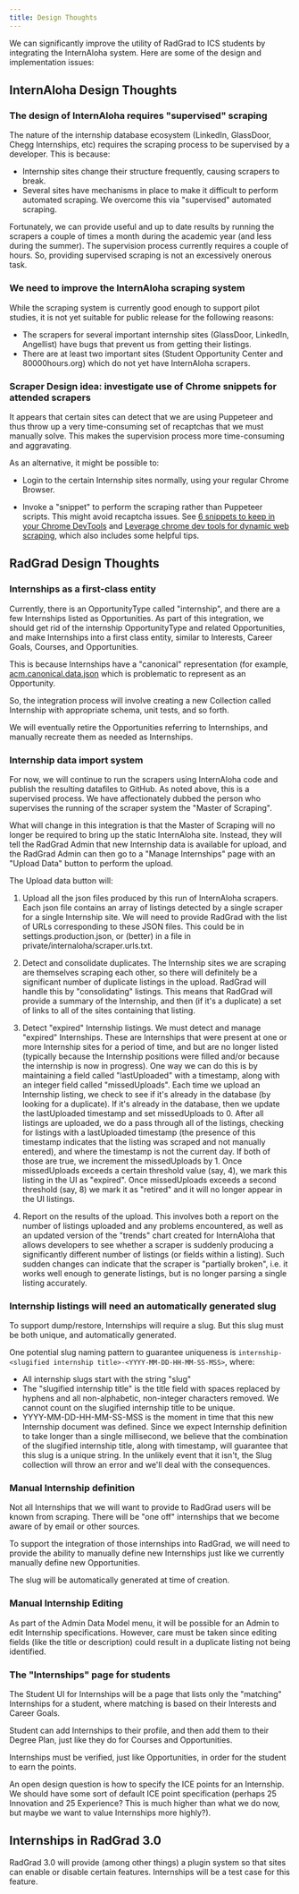 ```yaml
---
title: Design Thoughts
---
```


We can significantly improve the utility of RadGrad to ICS students by integrating the InternAloha system.  Here are some of the design and implementation issues:

## InternAloha Design Thoughts

### The design of InternAloha requires "supervised" scraping

The nature of the internship database ecosystem (LinkedIn, GlassDoor, Chegg Internships, etc) requires the scraping process to be supervised by a developer. This is because:

  * Internship sites change their structure frequently, causing scrapers to break.
  * Several sites have mechanisms in place to make it difficult to perform automated scraping. We overcome this via "supervised" automated scraping.

Fortunately, we can provide useful and up to date results by running the scrapers a couple of times a month during the academic year (and less during the summer). The supervision process currently requires a couple of hours. So, providing supervised scraping is not an excessively onerous task.

### We need to improve the InternAloha scraping system

While the scraping system is currently good enough to support pilot studies, it is not yet suitable for public release for the following reasons:

* The scrapers for several important internship sites (GlassDoor, LinkedIn, Angellist) have bugs that prevent us from getting their listings.
* There are at least two important sites (Student Opportunity Center and 80000hours.org) which do not yet have InternAloha scrapers.

### Scraper Design idea: investigate use of Chrome snippets for attended scrapers

It appears that certain sites can detect that we are using Puppeteer and thus throw up a very time-consuming set of recaptchas that we must manually solve. This makes the supervision process more time-consuming and aggravating.

As an alternative, it might be possible to:

* Login to the certain Internship sites normally, using your regular Chrome Browser.

* Invoke a "snippet" to perform the scraping rather than Puppeteer scripts. This might avoid recaptcha issues. See [6 snippets to keep in your Chrome DevTools](https://www.telerik.com/blogs/6-snippets-to-keep-in-your-chrome-devtools) and [Leverage chrome dev tools for dynamic web scraping](https://towardsdatascience.com/leverage-chrome-dev-tools-for-dynamic-web-scraping-2d3f7703ea4a), which also includes some helpful tips.

## RadGrad Design Thoughts

### Internships as a first-class entity

Currently, there is an OpportunityType called "internship", and there are a few Internships listed as Opportunities. As part of this integration, we should get rid of the internship OpportunityType and related Opportunities, and make Internships into a first class entity, similar to Interests, Career Goals, Courses, and Opportunities.

This is because Internships have a "canonical" representation (for example, [acm.canonical.data.json](https://github.com/internaloha/internaloha/blob/master/scraper/data/canonical/acm.canonical.data.json) which is problematic to represent as an Opportunity.

So, the integration process will involve creating a new Collection called Internship with appropriate schema, unit tests, and so forth.

We will eventually retire the Opportunities referring to Internships, and manually recreate them as needed as Internships.

### Internship data import system

For now, we will continue to run the scrapers using InternAloha code and publish the resulting datafiles to GitHub.  As noted above, this is a supervised process.  We have affectionately dubbed the person who supervises the running of the scraper system the "Master of Scraping".

What will change in this integration is that the Master of Scraping will no longer be required to bring up the static InternAloha site. Instead, they will tell the RadGrad Admin that new Internship data is available for upload, and the RadGrad Admin can then go to a "Manage Internships" page with an "Upload Data" button to perform the upload.

The Upload data button will:

1. Upload all the json files produced by this run of InternAloha scrapers. Each json file contains an array of listings detected by a single scraper for a single Internship site. We will need to provide RadGrad with the list of URLs corresponding to these JSON files. This could be in settings.production.json, or (better) in a file in private/internaloha/scraper.urls.txt.

2. Detect and consolidate duplicates. The Internship sites we are scraping are themselves scraping each other, so there will definitely be a significant number of duplicate listings in the upload. RadGrad will handle this by "consolidating" listings. This means that RadGrad will provide a summary of the Internship, and then (if it's a duplicate) a set of links to all of the sites containing that listing.

3. Detect "expired" Internship listings.  We must detect and manage "expired" Internships. These are Internships that were present at one or more Internship sites for a period of time, and but are no longer listed (typically because the Internship positions were filled and/or because the internship is now in progress). One way we can do this is by maintaining a field called "lastUploaded" with a timestamp, along with an integer field called "missedUploads". Each time we upload an Internship listing, we check to see if it's already in the database (by looking for a duplicate).  If it's already in the database, then we update the lastUploaded timestamp and set missedUploads to 0.  After all listings are uploaded, we do a pass through all of the listings, checking for listings with a lastUploaded timestamp (the presence of this timestamp indicates that the listing was scraped and not manually entered), and where the timestamp is not the current day.  If both of those are true, we increment the missedUploads by 1.  Once missedUploads exceeds a certain threshold value (say, 4), we mark this listing in the UI as "expired".  Once missedUploads exceeds a second threshold (say, 8) we mark it as "retired" and it will no longer appear in the UI listings.

4. Report on the results of the upload.  This involves both a report on the number of listings uploaded and any problems encountered, as well as an updated version of the "trends" chart created for InternAloha that allows developers to see whether a scraper is suddenly producing a significantly different number of listings (or fields within a listing).  Such sudden changes can indicate that the scraper is "partially broken", i.e. it works well enough to generate listings, but is no longer parsing a single listing accurately.

### Internship listings will need an automatically generated slug

To support dump/restore, Internships will require a slug.  But this slug must be both unique, and automatically generated.

One potential slug naming pattern to guarantee uniqueness is `internship-<slugified internship title>-<YYYY-MM-DD-HH-MM-SS-MSS>`, where:

* All internship slugs start with the string "slug"
* The "slugified internship title" is the title field with spaces replaced by hyphens and all non-alphabetic, non-integer characters removed. We cannot count on the slugified internship title to be unique.
* YYYY-MM-DD-HH-MM-SS-MSS is the moment in time that this new Internship document was defined. Since we expect Internship definition to take longer than a single millisecond, we believe that the combination of the slugified internship title, along with timestamp, will guarantee that this slug is a unique string. In the unlikely event that it isn't, the Slug collection will throw an error and we'll deal with the consequences.

### Manual Internship definition

Not all Internships that we will want to provide to RadGrad users will be known from scraping. There will be "one off" internships that we become aware of by email or other sources.

To support the integration of those internships into RadGrad, we will need to provide the ability to manually define new Internships just like we currently manually define new Opportunities.

The slug will be automatically generated at time of creation.

### Manual Internship Editing

As part of the Admin Data Model menu, it will be possible for an Admin to edit Internship specifications. However, care must be taken since editing fields (like the title or description) could result in a duplicate listing not being identified.

### The "Internships" page for students

The Student UI for Internships will be a page that lists only the "matching" Internships for a student, where matching is based on their Interests and Career Goals.

Student can add Internships to their profile, and then add them to their Degree Plan, just like they do for Courses and Opportunities.

Internships must be verified, just like Opportunities, in order for the student to earn the points. 

An open design question is how to specify the ICE points for an Internship. We should have some sort of default ICE point specification (perhaps 25 Innovation and 25 Experience?  This is much higher than what we do now, but maybe we want to value Internships more highly?).

## Internships in RadGrad 3.0

RadGrad 3.0 will provide (among other things) a plugin system so that sites can enable or disable certain features. Internships will be a test case for this feature.
